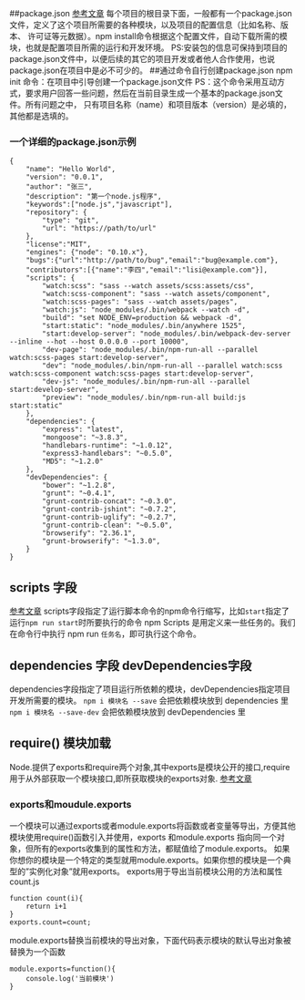 ##package.json 
[参考文章](http://javascript.ruanyifeng.com/nodejs/packagejson.html)
每个项目的根目录下面，一般都有一个package.json文件，定义了这个项目所需要的各种模块，以及项目的配置信息（比如名称、版本、
许可证等元数据）。npm install命令根据这个配置文件，自动下载所需的模块，也就是配置项目所需的运行和开发环境。
PS:安装包的信息可保持到项目的package.json文件中，以便后续的其它的项目开发或者他人合作使用，也说package.json在项目中是必不可少的。
##通过命令自行创建package.json
npm init 命令：在项目中引导创建一个package.json文件
PS：这个命令采用互动方式，要求用户回答一些问题，然后在当前目录生成一个基本的package.json文件。所有问题之中，
只有项目名称（name）和项目版本（version）是必填的，其他都是选填的。
### 一个详细的package.json示例 
```
{
    "name": "Hello World",
    "version": "0.0.1",
    "author": "张三",
    "description": "第一个node.js程序",
    "keywords":["node.js","javascript"],
    "repository": {
        "type": "git",
        "url": "https://path/to/url"
    },
    "license":"MIT",
    "engines": {"node": "0.10.x"},
    "bugs":{"url":"http://path/to/bug","email":"bug@example.com"},
    "contributors":[{"name":"李四","email":"lisi@example.com"}],
    "scripts": {
        "watch:scss": "sass --watch assets/scss:assets/css",
        "watch:scss-component": "sass --watch assets/component",
        "watch:scss-pages": "sass --watch assets/pages",
        "watch:js": "node_modules/.bin/webpack --watch -d",
        "build": "set NODE_ENV=production && webpack -d",
        "start:static": "node_modules/.bin/anywhere 1525",
        "start:develop-server": "node_modules/.bin/webpack-dev-server --inline --hot --host 0.0.0.0 --port 10000",
        "dev-page": "node_modules/.bin/npm-run-all --parallel watch:scss-pages start:develop-server",
        "dev": "node_modules/.bin/npm-run-all --parallel watch:scss watch:scss-component watch:scss-pages start:develop-server",
        "dev-js": "node_modules/.bin/npm-run-all --parallel start:develop-server",
        "preview": "node_modules/.bin/npm-run-all build:js start:static"
    },
    "dependencies": {
        "express": "latest",
        "mongoose": "~3.8.3",
        "handlebars-runtime": "~1.0.12",
        "express3-handlebars": "~0.5.0",
        "MD5": "~1.2.0"
    },
    "devDependencies": {
        "bower": "~1.2.8",
        "grunt": "~0.4.1",
        "grunt-contrib-concat": "~0.3.0",
        "grunt-contrib-jshint": "~0.7.2",
        "grunt-contrib-uglify": "~0.2.7",
        "grunt-contrib-clean": "~0.5.0",
        "browserify": "2.36.1",
        "grunt-browserify": "~1.3.0",
    }
}
```

## scripts 字段
[参考文章](http://www.jianshu.com/p/3cf367c65e5f)
scripts字段指定了运行脚本命令的npm命令行缩写，比如`start`指定了运行`npm run start`时所要执行的命令
npm Scripts 是用定义来一些任务的。我们在命令行中执行 npm run `任务名`，即可执行这个命令。
## dependencies 字段  devDependencies字段
dependencies字段指定了项目运行所依赖的模块，devDependencies指定项目开发所需要的模块。
`npm i 模块名 --save` 会把依赖模块放到 dependencies 里
`npm i 模块名 --save-dev` 会把依赖模块放到 devDependencies 里


## require() 模块加载
Node.提供了exports和require两个对象,其中exports是模块公开的接口,require用于从外部获取一个模块接口,即所获取模块的exports对象.
[参考文章](https://liuzhichao.com/p/1669.html)
### exports和moudule.exports
一个模块可以通过exports或者module.exports将函数或者变量等导出，方便其他模块使用require()函数引入并使用，exports 和module.exports
指向同一个对象，但所有的exports收集到的属性和方法，都赋值给了module.exports。
如果你想你的模块是一个特定的类型就用module.exports。如果你想的模块是一个典型的”实例化对象”就用exports。
exports用于导出当前模块公用的方法和属性
count.js
```
function count(i){
    return i+1
}
exports.count=count;
```
module.exports替换当前模块的导出对象，下面代码表示模块的默认导出对象被替换为一个函数
```
module.exports=function(){
    console.log('当前模块')
}
```